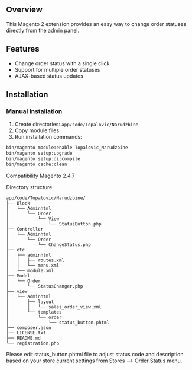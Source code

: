 ## Overview
This Magento 2 extension provides an easy way to change order statuses directly from the admin panel.

## Features
- Change order status with a single click
- Support for multiple order statuses
- AJAX-based status updates

## Installation

### Manual Installation
1. Create directories: `app/code/Topalovic/Narudzbine`
2. Copy module files
3. Run installation commands:
```bash
bin/magento module:enable Topalovic_Narudzbine
bin/magento setup:upgrade
bin/magento setup:di:compile
bin/magento cache:clean
```

Compatibility
    Magento 2.4.7

Directory structure:
```
app/code/Topalovic/Narudzbine/
├── Block
│   └── Adminhtml
│       └── Order
│           └── View
│               └── StatusButton.php
├── Controller
│   └── Adminhtml
│       └── Order
│           └── ChangeStatus.php
├── etc
│   ├── adminhtml
│   │   ├── routes.xml
│   │   └── menu.xml
│   └── module.xml
├── Model
│   └── Order
│       └── StatusChanger.php
├── view
│   └── adminhtml
│       ├── layout
│       │   └── sales_order_view.xml
│       └── templates
│           └── order
│               └── status_button.phtml
├── composer.json
├── LICENSE.txt
├── README.md
└── registration.php
```

Please edit status_button.phtml file to adjust status code and description based on your store current settings from Stores --> Order Status menu.